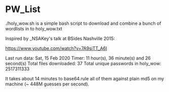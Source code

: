 # PW_List

./holy_wow.sh is a simple bash script to download
and combine a bunch of wordlists in to holy_wow.txt


Inspired by _NSAKey's talk at BSides Nashville 2015: 

https://www.youtube.com/watch?v=7A9siTT_A6I 


Last run data:
Sat, 15 Feb 2020
Timer: 11 hour(s), 36 minute(s) and 26 second(s)
Total files downloaded: 37
Total unique passwords in holy_wow: 2517311333




It takes about 14 minutes to base64.rule all of them against plain md5
on my machine (~ 448M guesses per second).
